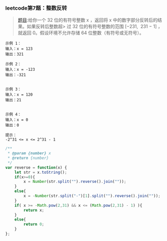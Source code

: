 ### leetcode第7题：整数反转

> [题目](https://leetcode-cn.com/problems/reverse-integer/submissions/):给你一个 32 位的有符号整数 x ，返回将 x 中的数字部分反转后的结果。如果反转后整数超> 过 32 位的有符号整数的范围 [−231,  231 − 1] ，就返回 0。假设环境不允许存储 64 位整数（有符号或无符号）。


    示例 1：
    输入：x = 123
    输出：321

    示例 2：
    输入：x = -123
    输出：-321


    示例 3：
    输入：x = 120
    输出：21


    示例 4：
    输入：x = 0
    输出：0

    提示：
    -2^31 <= x <= 2^31 - 1


``` Javascript
/**
 * @param {number} x
 * @return {number}
 */
var reverse = function(x) {
    let str = x.toString();
    if(x>=0){
        x = Number(str.split("").reverse().join(""));
    }
    else{
        x = -Number(str.split("-")[1].split("").reverse().join(""));
    }
    if( x >= -Math.pow(2,31) && x <= (Math.pow(2,31) - 1) ){
        return x;
    }
    else{
        return 0;
    }
};
```